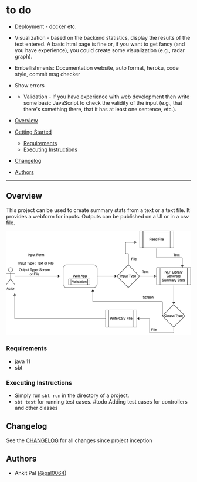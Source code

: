 # to do
- Deployment  - docker etc.
- Visualization - based on the backend statistics, display the results of the text entered.  A basic html page is fine or, if you want to get fancy (and you have experience), you could create some visualization (e.g., radar graph).
- Embellishments:  Documentation website, auto format, heroku, code style, commit msg checker
- Show errors 
- - Validation - If you have experience with web development then write some basic JavaScript to check the validity of the input (e.g., that there's something there, that it has at least one sentence, etc.).

- [Overview](#overview)
- [Getting Started](#getting-started)
    - [Requirements](#requirements)
    - [Executing Instructions](#executing-instructions)
- [Changelog](#changelog)
- [Authors](#authors)
--------------

## Overview
This project can be used to create summary stats from a text or a text file. It provides a 
webform for inputs. Outputs can be published on a UI or in a csv file.

![alt text](docs/images/TextProcessor.drawio.png?raw=true)

### Requirements
- java 11
- sbt

### Executing Instructions
- Simply run `sbt run` in the directory of a project.
- `sbt test` for running test cases. #todo Adding test cases for controllers and other classes

## Changelog

See the [CHANGELOG](CHANGELOG.md) for all changes since project inception

## Authors

* Ankit Pal ([@pal0064](http://www.github.com/pal0064)) 

